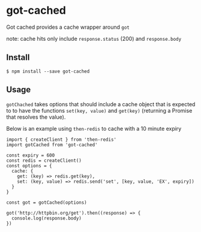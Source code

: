 got-cached
=====================

Got cached provides a cache wrapper around `got`

note: cache hits only include `response.status` (200) and `response.body`

## Install

```
$ npm install --save got-cached
```

## Usage

`gotChached` takes options that should include a cache object
that is expected to to have the functions `set(key, value)` and `get(key)`
(returning a Promise that resolves the value).

Below is an example using `then-redis` to cache with a 10 minute expiry

```
import { createClient } from 'then-redis'
import gotCached from 'got-cached'

const expiry = 600
const redis = createClient()
const options = {
  cache: {
    get: (key) => redis.get(key),
    set: (key, value) => redis.send('set', [key, value, 'EX', expiry])
  }
}

const got = gotCached(options)

got('http://httpbin.org/get').then((response) => {
  console.log(response.body)
})
```
